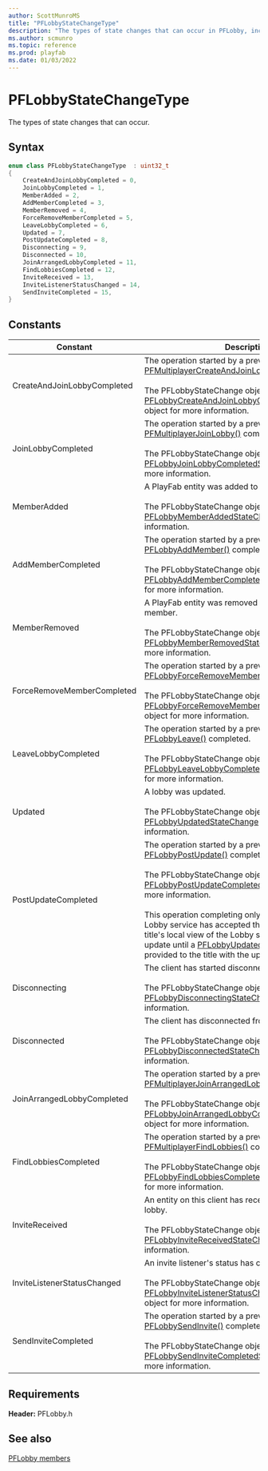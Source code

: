 ```yaml
---
author: ScottMunroMS
title: "PFLobbyStateChangeType"
description: "The types of state changes that can occur in PFLobby, including MemberAdded, MemberRemoved, and Updated, among others."
ms.author: scmunro
ms.topic: reference
ms.prod: playfab
ms.date: 01/03/2022
---
```


# PFLobbyStateChangeType  

The types of state changes that can occur.    

## Syntax  
  
```cpp
enum class PFLobbyStateChangeType  : uint32_t  
{  
    CreateAndJoinLobbyCompleted = 0,  
    JoinLobbyCompleted = 1,  
    MemberAdded = 2,  
    AddMemberCompleted = 3,  
    MemberRemoved = 4,  
    ForceRemoveMemberCompleted = 5,  
    LeaveLobbyCompleted = 6,  
    Updated = 7,  
    PostUpdateCompleted = 8,  
    Disconnecting = 9,  
    Disconnected = 10,  
    JoinArrangedLobbyCompleted = 11,  
    FindLobbiesCompleted = 12,  
    InviteReceived = 13,  
    InviteListenerStatusChanged = 14,  
    SendInviteCompleted = 15,  
}  
```  
  
## Constants  
  
| Constant | Description |
| --- | --- |
| CreateAndJoinLobbyCompleted | The operation started by a previous call to [PFMultiplayerCreateAndJoinLobby()](../functions/pfmultiplayercreateandjoinlobby.md) completed.<br/><br/> The PFLobbyStateChange object should be cast to a [PFLobbyCreateAndJoinLobbyCompletedStateChange](../structs/pflobbycreateandjoinlobbycompletedstatechange.md) object for more information. |  
| JoinLobbyCompleted | The operation started by a previous call to [PFMultiplayerJoinLobby()](../functions/pfmultiplayerjoinlobby.md) completed.<br/><br/> The PFLobbyStateChange object should be cast to a [PFLobbyJoinLobbyCompletedStateChange](../structs/pflobbyjoinlobbycompletedstatechange.md) object for more information. |  
| MemberAdded | A PlayFab entity was added to a lobby as a member.<br/><br/> The PFLobbyStateChange object should be cast to a [PFLobbyMemberAddedStateChange](../structs/pflobbymemberaddedstatechange.md) object for more information. |  
| AddMemberCompleted | The operation started by a previous call to [PFLobbyAddMember()](../functions/pflobbyaddmember.md) completed.<br/><br/> The PFLobbyStateChange object should be cast to a [PFLobbyAddMemberCompletedStateChange](../structs/pflobbyaddmembercompletedstatechange.md) object for more information. |  
| MemberRemoved | A PlayFab entity was removed from a lobby as a member.<br/><br/> The PFLobbyStateChange object should be cast to a [PFLobbyMemberRemovedStateChange](../structs/pflobbymemberremovedstatechange.md) object for more information. |  
| ForceRemoveMemberCompleted | The operation started by a previous call to [PFLobbyForceRemoveMember()](../functions/pflobbyforceremovemember.md) completed.<br/><br/> The PFLobbyStateChange object should be cast to a [PFLobbyForceRemoveMemberCompletedStateChange](../structs/pflobbyforceremovemembercompletedstatechange.md) object for more information. |  
| LeaveLobbyCompleted | The operation started by a previous call to [PFLobbyLeave()](../functions/pflobbyleave.md) completed.<br/><br/> The PFLobbyStateChange object should be cast to a [PFLobbyLeaveLobbyCompletedStateChange](../structs/pflobbyleavelobbycompletedstatechange.md) object for more information. |  
| Updated | A lobby was updated.<br/><br/> The PFLobbyStateChange object should be cast to a [PFLobbyUpdatedStateChange](../structs/pflobbyupdatedstatechange.md) object for more information. |  
| PostUpdateCompleted | The operation started by a previous call to [PFLobbyPostUpdate()](../functions/pflobbypostupdate.md) completed.<br/><br/> The PFLobbyStateChange object should be cast to a [PFLobbyPostUpdateCompletedStateChange](../structs/pflobbypostupdatecompletedstatechange.md) object for more information. <br /><br /> This operation completing only indicates whether the Lobby service has accepted the update or not. The title's local view of the Lobby state will not reflect this update until a [PFLobbyUpdatedStateChange](../structs/pflobbyupdatedstatechange.md) is provided to the title with the updated state. |  
| Disconnecting | The client has started disconnecting from a lobby.<br/><br/> The PFLobbyStateChange object should be cast to a [PFLobbyDisconnectingStateChange](../structs/pflobbydisconnectingstatechange.md) object for more information. |  
| Disconnected | The client has disconnected from a lobby.<br/><br/> The PFLobbyStateChange object should be cast to a [PFLobbyDisconnectedStateChange](../structs/pflobbydisconnectedstatechange.md) object for more information. |  
| JoinArrangedLobbyCompleted | The operation started by a previous call to [PFMultiplayerJoinArrangedLobby()](../functions/pfmultiplayerjoinarrangedlobby.md) completed.<br/><br/> The PFLobbyStateChange object should be cast to a [PFLobbyJoinArrangedLobbyCompletedStateChange](../structs/pflobbyjoinarrangedlobbycompletedstatechange.md) object for more information. |  
| FindLobbiesCompleted | The operation started by a previous call to [PFMultiplayerFindLobbies()](../functions/pfmultiplayerfindlobbies.md) completed.<br/><br/> The PFLobbyStateChange object should be cast to a [PFLobbyFindLobbiesCompletedStateChange](../structs/pflobbyfindlobbiescompletedstatechange.md) object for more information. |  
| InviteReceived | An entity on this client has received an invite to a lobby.<br/><br/> The PFLobbyStateChange object should be cast to a [PFLobbyInviteReceivedStateChange](../structs/pflobbyinvitereceivedstatechange.md) object for more information. |  
| InviteListenerStatusChanged | An invite listener's status has changed.<br/><br/> The PFLobbyStateChange object should be cast to a [PFLobbyInviteListenerStatusChangedStateChange](../structs/pflobbyinvitelistenerstatuschangedstatechange.md) object for more information. |  
| SendInviteCompleted | The operation started by a previous call to [PFLobbySendInvite()](../functions/pflobbysendinvite.md) completed.<br/><br/> The PFLobbyStateChange object should be cast to a [PFLobbySendInviteCompletedStateChange](../structs/pflobbysendinvitecompletedstatechange.md) object for more information. |  
  
  
## Requirements  
  
**Header:** PFLobby.h
  
## See also  
[PFLobby members](../pflobby_members.md)  

  
  
